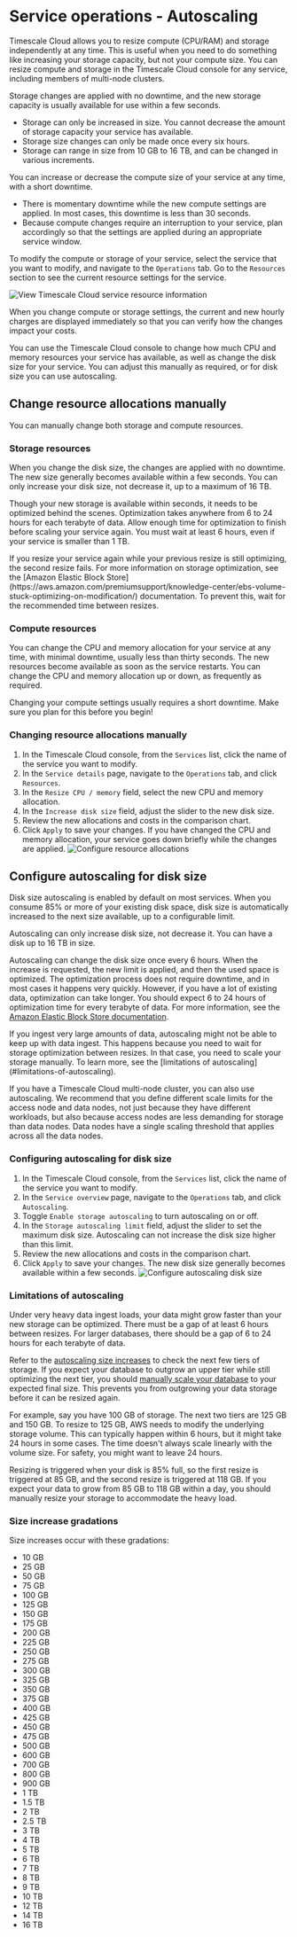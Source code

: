# Service operations - Autoscaling
Timescale Cloud allows you to resize compute (CPU/RAM) and storage independently
at any time. This is useful when you need to do something like increasing your
storage capacity, but not your compute size. You can resize compute and storage
in the Timescale Cloud console for any service, including members of multi-node
clusters.

Storage changes are applied with no downtime, and the new storage capacity is
usually available for use within a few seconds.
*   Storage can only be increased in size. You cannot decrease the amount of
    storage capacity your service has available.
*   Storage size changes can only be made once every six hours.
*   Storage can range in size from 10&nbsp;GB to 16&nbsp;TB,
     and can be changed in various increments.

You can increase or decrease the compute size of your service at any time, with
a short downtime.
*   There is momentary downtime while the new compute settings are applied.
    In most cases, this downtime is less than 30 seconds.
*   Because compute changes require an interruption to your service, plan
    accordingly so that the settings are applied during an appropriate service
    window.

To modify the compute or storage of your service, select the service that you
want to modify, and navigate to the `Operations` tab. Go to the `Resources`
section to see the current resource settings for the service.

<img class="main-content__illustration" src="https://s3.amazonaws.com/assets.timescale.com/docs/images/tsc-resources-unchanged.png" alt="View Timescale Cloud service resource information"/>

When you change compute or storage settings, the current and new hourly charges
are displayed immediately so that you can verify how the changes impact your
costs.

You can use the Timescale Cloud console to change how much CPU and memory
resources your service has available, as well as change the disk size for your
service. You can adjust this manually as required, or for disk size you can use autoscaling.

## Change resource allocations manually
You can manually change both storage and compute resources.

### Storage resources
When you change the disk size, the changes are applied with no downtime. The
new size generally becomes available within a few seconds. You can only increase
your disk size, not decrease it, up to a maximum of 16&nbsp;TB.

Though your new storage is available within seconds, it needs to be optimized
behind the scenes. Optimization takes anywhere from 6 to 24 hours for each
terabyte of data. Allow enough time for optimization to finish before scaling
your service again. You must wait at least 6 hours, even if your service is
smaller than 1&nbsp;TB.

<highlight type="warning">
If you resize your service again while your previous resize is still optimizing,
the second resize fails. For more information on storage optimization, see the
[Amazon Elastic Block Store](https://aws.amazon.com/premiumsupport/knowledge-center/ebs-volume-stuck-optimizing-on-modification/)
documentation. To prevent this, wait for the recommended time between resizes.
</highlight>

### Compute resources
You can change the CPU and memory allocation for your service at any time, with
minimal downtime, usually less than thirty seconds. The new resources become
available as soon as the service restarts. You can change the CPU and memory
allocation up or down, as frequently as required.

<highlight type="warning">
Changing your compute settings usually requires a short downtime. Make sure you
plan for this before you begin!
</highlight>

<procedure>

### Changing resource allocations manually
1.  In the Timescale Cloud console, from the `Services` list, click the name of
    the service you want to modify.
1.  In the `Service details` page, navigate to the `Operations` tab, and click
    `Resources`.
1.  In the `Resize CPU / memory` field, select the new CPU and memory
    allocation.
1.  In the `Increase disk size` field, adjust the slider to the new disk size.
1.  Review the new allocations and costs in the comparison chart.
1.  Click `Apply` to save your changes. If you have changed the CPU and memory
    allocation, your service goes down briefly while the changes are applied.
    <img class="main-content__illustration" src="https://s3.amazonaws.com/assets.timescale.com/docs/images/tsc-resources-changed-apply.png" alt="Configure resource allocations"/>

</procedure>

## Configure autoscaling for disk size
Disk size autoscaling is enabled by default on most services. When you consume
85% or more of your existing disk space, disk size is automatically increased to
the next size available, up to a configurable limit.

Autoscaling can only increase disk size, not decrease it. You can have a disk up
to 16&nbsp;TB in size.

Autoscaling can change the disk size once every 6 hours. When the increase is
requested, the new limit is applied, and then the used space is optimized. The
optimization process does not require downtime, and in most cases it happens
very quickly. However, if you have a lot of existing data, optimization can take
longer. You should expect 6 to 24 hours of optimization time for every terabyte
of data. For more information, see the
[Amazon Elastic Block Store documentation][aws-ebs].

<highlight type="warning">
If you ingest very large amounts of data, autoscaling might not be able to keep
up with data ingest. This happens because you need to wait for storage
optimization between resizes. In that case, you need to scale your storage
manually. To learn more, see the
[limitations of autoscaling](#limitations-of-autoscaling).
</highlight>

If you have a Timescale Cloud multi-node cluster, you can also use
autoscaling. We recommend that you define different scale limits for the access
node and data nodes, not just because they have different workloads, but also
because access nodes are less demanding for storage than data nodes. Data nodes
have a single scaling threshold that applies across all the data nodes.

<procedure>

### Configuring autoscaling for disk size
1.  In the Timescale Cloud console, from the `Services` list, click the name of
    the service you want to modify.
1.  In the `Service overview` page, navigate to the `Operations` tab, and click
    `Autoscaling`.
1.  Toggle `Enable storage autoscaling` to turn autoscaling on or off.
1.  In the `Storage autoscaling limit` field, adjust the slider to set the
    maximum disk size. Autoscaling can not increase the disk size higher than
    this limit.
1.  Review the new allocations and costs in the comparison chart.
1.  Click `Apply` to save your changes. The new disk size generally becomes
    available within a few seconds.
    <img class="main-content__illustration" src="https://s3.amazonaws.com/assets.timescale.com/docs/images/tsc-autoscaling.png" alt="Configure autoscaling disk size"/>

</procedure>

### Limitations of autoscaling
Under very heavy data ingest loads, your data might grow faster than your new
storage can be optimized. There must be a gap of at least 6 hours between
resizes. For larger databases, there should be a gap of 6 to 24 hours for each
terabyte of data.

Refer to the [autoscaling size increases][size-increases] to check the next few
tiers of storage. If you expect your database to outgrow an upper tier while
still optimizing the next tier, you should
[manually scale your database][manual-scaling] to your expected final size. This
prevents you from outgrowing your data storage before it can be resized again.

For example, say you have 100&nbsp;GB of storage. The next two tiers are
125&nbsp;GB and 150&nbsp;GB. To resize to 125&nbsp;GB, AWS needs to modify the
underlying storage volume. This can typically happen within 6 hours, but it
might take 24 hours in some cases. The time doesn't always scale linearly with
the volume size. For safety, you might want to leave 24 hours.

Resizing is triggered when your disk is 85% full, so the first resize
is triggered at 85&nbsp;GB, and the second resize is triggered at 118&nbsp;GB.
If you expect your data to grow from 85&nbsp;GB to 118&nbsp;GB within a day, you
should manually resize your storage to accommodate the heavy load.

### Size increase gradations
Size increases occur with these gradations:
*   10&nbsp;GB
*   25&nbsp;GB
*   50&nbsp;GB
*   75&nbsp;GB
*   100&nbsp;GB
*   125&nbsp;GB
*   150&nbsp;GB
*   175&nbsp;GB
*   200&nbsp;GB
*   225&nbsp;GB
*   250&nbsp;GB
*   275&nbsp;GB
*   300&nbsp;GB
*   325&nbsp;GB
*   350&nbsp;GB
*   375&nbsp;GB
*   400&nbsp;GB
*   425&nbsp;GB
*   450&nbsp;GB
*   475&nbsp;GB
*   500&nbsp;GB
*   600&nbsp;GB
*   700&nbsp;GB
*   800&nbsp;GB
*   900&nbsp;GB
*   1&nbsp;TB
*   1.5&nbsp;TB
*   2&nbsp;TB
*   2.5&nbsp;TB
*   3&nbsp;TB
*   4&nbsp;TB
*   5&nbsp;TB
*   6&nbsp;TB
*   7&nbsp;TB
*   8&nbsp;TB
*   9&nbsp;TB
*   10&nbsp;TB
*   12&nbsp;TB
*   14&nbsp;TB
*   16&nbsp;TB

[aws-ebs]: https://aws.amazon.com/premiumsupport/knowledge-center/ebs-volume-stuck-optimizing-on-modification/
[manual-scaling]: #change-resource-allocations-manually
[size-increases]: #size-increase-gradations
